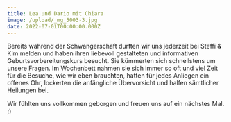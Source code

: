 ```yaml
---
title: Lea und Dario mit Chiara
image: /upload/_mg_5003-3.jpg
date: 2022-07-01T00:00:00.000Z
---
```

Bereits während der Schwangerschaft durften wir uns jederzeit bei Steffi & Kim melden und haben ihren liebevoll gestalteten und informativen Geburtsvorbereitungskurs besucht. Sie kümmerten sich schnellstens um unsere Fragen. Im Wochenbett nahmen sie sich immer so oft und viel Zeit für die Besuche, wie wir eben brauchten, hatten für jedes Anliegen ein offenes Ohr, lockerten die anfängliche Übervorsicht und halfen sämtlicher Heilungen bei.

Wir fühlten uns vollkommen geborgen und freuen uns auf ein nächstes Mal. ;)